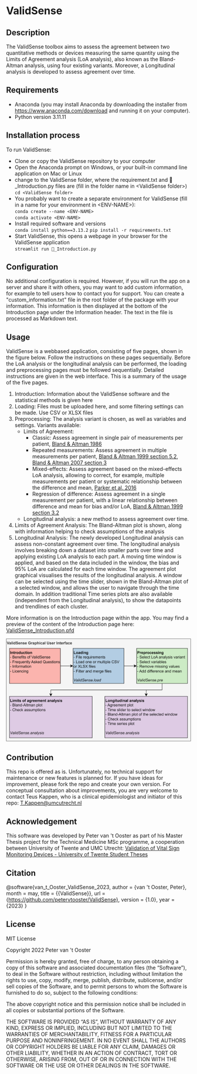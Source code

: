 # ValidSense


## Description
The ValidSense toolbox aims to assess the agreement between two quantitative methods or devices measuring the same quantity 
using the Limits of Agreement analysis (LoA analysis), also known as the Bland-Altman analysis, using four existing variants. 
Moreover, a Longitudinal analysis is developed to assess agreement over time.


## Requirements
- Anaconda (you may install Anaconda by downloading the installer from https://www.anaconda.com/download and running it on your computer).
- Python version 3.11.11


## Installation process
To run ValidSense: 
- Clone or copy the ValidSense repository to your computer
- Open the Anaconda prompt on Windows, or your built-in command line application on Mac or Linux
- change to the ValidSense folder, where the requirement.txt and 📄_Introduction.py files are (fill in the folder name in \<ValidSense folder\>)  
  `cd <ValidSense folder>`
- You probably want to create a separate environment for ValidSense (fill in a name for your environment in \<ENV-NAME\>):   
  `conda create --name <ENV-NAME>`  
  `conda activate <ENV-NAME>`
- Install required software and versions  
  `conda install python==3.13.2`
  `pip install -r requirements.txt`
- Start ValidSense, this opens a webpage in your browser for the ValidSense application  
  `streamlit run 📄_Introduction.py`


## Configuration
No additional configuration is required. However, if you will run the app on a server and share it with others, you may want to add custom information, for example to tell users how to contact you for support. You can create a "custom_information.txt" file in the root folder of the package with your information. This information is then displayed at the bottom of the Introduction page under the Information header. The text in the file is processed as Markdown text. 


## Usage
ValidSense is a webbased application, consisting of five pages, shown in the figure below. Follow the instructions on these pages sequentially. 
Before the LoA analysis or the longitudinal analysis can be performed, the loading and preprocessing pages must be followed sequentially.
Detailed instructions are given in the web interface. This is a summary of the usage of the five pages. 
1. Introduction: Information about the ValidSense software and the statistical methods is given here
2. Loading: Files must be uploaded here, and some filtering settings can be made. Use CSV or XLSX files
3. Preprocessing: The analysis variant is chosen, as well as variables and settings. Variants available:
   - Limits of Agreement: 
     - Classic: Assess agreement in single pair of measurements per patient, [Bland & Altman 1986](https://pubmed.ncbi.nlm.nih.gov/2868172/)
     - Repeated measurements: Assess agreement in multiple measurements per patient, 
	   [Bland & Altman 1999 section 5.2](https://pubmed.ncbi.nlm.nih.gov/10501650/), [Bland & Altman 2007 section 3](https://pubmed.ncbi.nlm.nih.gov/17613642/) 
     - Mixed-effects: Assess agreement based on the mixed-effects LoA analysis, allowing to correct, for example, 
	   multiple measurements per patient or systematic relationship between the difference and mean, [Parker et al. 2016](https://pubmed.ncbi.nlm.nih.gov/27973556/)
     - Regression of difference: Assess agreement in a single measurement per patient, with a linear relationship between difference and mean for bias 
	   and/or LoA, [Bland & Altman 1999 section 3.2](https://pubmed.ncbi.nlm.nih.gov/10501650/)
   - Longitudinal analysis: a new method to assess agreement over time.
5. Limits of Agreement Analysis: The Bland-Altman plot is shown, along with information helping to check assumptions of the analysis
6. Longitudinal Analysis: The newly developed Longitudinal analysis can assess non-constant agreement over time.
   The longitudinal analysis involves breaking down a dataset into smaller parts over time and applying existing LoA analysis to each part.
   A moving time window is applied, and based on the data included in the window, the bias and 95% LoA are calculated for each time window.
   The agreement plot graphical visualises the results of the longitudinal analysis. A window can be selected using the time slider, 
   shown in the Bland-Altman plot of a selected window, and allows the user to navigate through the time domain.
   In addition traditional Time series plots are also available (independent from the Longitudinal analysis), 
   to show the datapoints and trendlines of each cluster.

More information is on the Introduction page within the app. You may find a preview of the content of the Introduction page here: 
[ValidSense_Introduction.pfd](ValidSense_Introduction.pdf)
   
![Overview of the five pages in the ValidSense toolbox. Sequential steps are required to perform the LoA analysis or Longitudinal analysis.](GeneralOverviewValidSense.png)


## Contribution
This repo is offered as is. Unfortunately, no technical support for maintenance or new features is planned for. If you have ideas for improvement, 
please fork the repo and create your own version. For conceptual consultation about improvements, you are very welcome to contact 
Teus Kappen, who is a clinical epidemiologist and initiator of this repo: T.Kappen@umcutrecht.nl 


## Acknowledgement
This software was developed by Peter van 't Ooster as part of his Master Thesis project for the Technical Medicine MSc programme, 
a cooperation between University of Twente and UMC Utrecht: 
[Validation of Vital Sign Monitoring Devices - University of Twente Student Theses](https://essay.utwente.nl/94905/)  


## Citation
@software{van_t_Ooster_ValidSense_2023,
author = {van 't Ooster, Peter},
month = may,
title = {{ValidSense}},
url = {https://github.com/petervtooster/ValidSense},
version = {1.0},
year = {2023}
}

## License
MIT License

Copyright 2022 Peter van 't Ooster

Permission is hereby granted, free of charge, to any person obtaining a copy of this software and associated documentation files (the “Software”), 
to deal in the Software without restriction, including without limitation the rights to 
use, copy, modify, merge, publish, distribute, sublicense, and/or sell copies of the Software, 
and to permit persons to whom the Software is furnished to do so, subject to the following conditions:

The above copyright notice and this permission notice shall be included in all copies or substantial portions of the Software.

THE SOFTWARE IS PROVIDED “AS IS”, WITHOUT WARRANTY OF ANY KIND, EXPRESS OR IMPLIED, INCLUDING BUT NOT LIMITED TO THE WARRANTIES OF MERCHANTABILITY, 
FITNESS FOR A PARTICULAR PURPOSE AND NONINFRINGEMENT. 
IN NO EVENT SHALL THE AUTHORS OR COPYRIGHT HOLDERS BE LIABLE FOR ANY CLAIM, DAMAGES OR OTHER LIABILITY, 
WHETHER IN AN ACTION OF CONTRACT, TORT OR OTHERWISE, ARISING FROM, OUT OF OR IN CONNECTION WITH THE SOFTWARE OR THE USE OR OTHER DEALINGS IN THE SOFTWARE.

